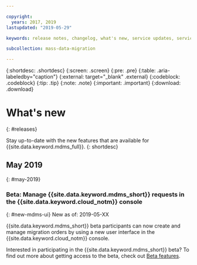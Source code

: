 ```yaml
---

copyright:
  years: 2017, 2019
lastupdated: "2019-05-29"

keywords: release notes, changelog, what's new, service updates, service bulletin

subcollection: mass-data-migration

---
```


{:shortdesc: .shortdesc}
{:screen: .screen}
{:pre: .pre}
{:table: .aria-labeledby="caption"}
{:external: target="_blank" .external}
{:codeblock: .codeblock}
{:tip: .tip}
{:note: .note}
{:important: .important}
{:download: .download}

# What's new
{: #releases}

Stay up-to-date with the new features that are available for {{site.data.keyword.mdms_full}}. 
{: shortdesc}

## May 2019
{: #may-2019}

### Beta: Manage {{site.data.keyword.mdms_short}} requests in the {{site.data.keyword.cloud_notm}} console
{: #new-mdms-ui}
New as of: 2019-05-XX

{{site.data.keyword.mdms_short}} beta participants can now create and manage migration orders by using a new user interface in the {{site.data.keyword.cloud_notm}} console. 

Interested in participating in the {{site.data.keyword.mdms_short}} beta? To find out more about getting access to the beta, check out [Beta features]().
